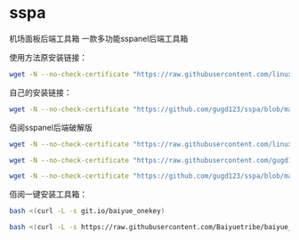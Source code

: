 # sspa
机场面板后端工具箱
一款多功能sspanel后端工具箱

使用方法原安装链接：
```bash
wget -N --no-check-certificate "https://raw.githubusercontent.com/linux-terminal/node-tool/master/node.sh" && bash node.sh
```
自己的安装链接：
```bash
wget -N --no-check-certificate "https://github.com/gugd123/sspa/blob/master/node_2.sh" && bash node.sh
```
佰阅sspanel后端破解版
```bash
wget -N --no-check-certificate "https://raw.githubusercontent.com/linux-terminal/ssr-node/master/ssr.sh" && bash ssr.sh
```
```bash
wget -N --no-check-certificate "https://raw.githubusercontent.com/gugd123/sspa/master/ssr.sh" && bash ssr.sh
```
```bash
wget -N --no-check-certificate "https://github.com/gugd123/sspa/blob/master/ssr.sh" && bash ssr.sh
```
佰阅一键安装工具箱：
```bash
bash <(curl -L -s git.io/baiyue_onekey)
```
```bash
bash <(curl -L -s https://raw.githubusercontent.com/Baiyuetribe/baiyue_onekey/master/go.sh)
```

